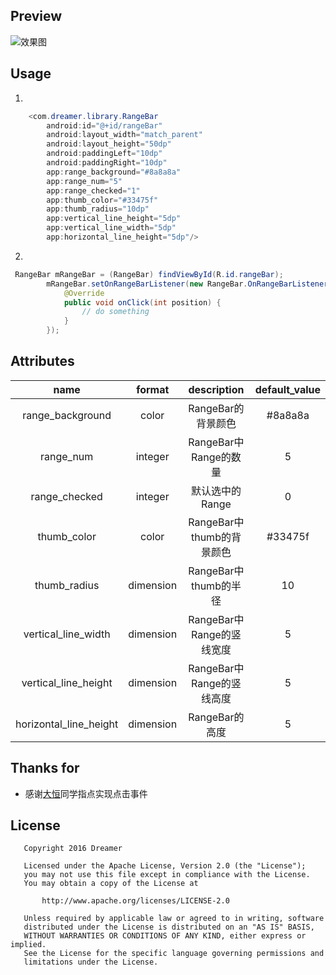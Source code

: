 ## Preview
![效果图](https://github.com/YangShaoXiong/RangeBar/blob/master/screenshot/image.gif)
## Usage
1. 
```java
    <com.dreamer.library.RangeBar
        android:id="@+id/rangeBar"
        android:layout_width="match_parent"
        android:layout_height="50dp"
        android:paddingLeft="10dp"
        android:paddingRight="10dp"
        app:range_background="#8a8a8a"
        app:range_num="5"
        app:range_checked="1"
        app:thumb_color="#33475f"
        app:thumb_radius="10dp"
        app:vertical_line_height="5dp"
        app:vertical_line_width="5dp"
        app:horizontal_line_height="5dp"/>
```
2.
```java
 RangeBar mRangeBar = (RangeBar) findViewById(R.id.rangeBar);
        mRangeBar.setOnRangeBarListener(new RangeBar.OnRangeBarListener() {
            @Override
            public void onClick(int position) {
                // do something
            }
        });
```
## Attributes
| name                        |  format   | description               | default_value |
| :--------------------------:| :------:  | :-----------:             | :-----------: |
| range_background            | color     | RangeBar的背景颜色          | #8a8a8a       |
| range_num         | integer   | RangeBar中Range的数量             | 5 |
| range_checked     | integer   | 默认选中的Range | 0 |
| thumb_color           | color     | RangeBar中thumb的背景颜色         | #33475f |
| thumb_radius        | dimension   | RangeBar中thumb的半径             | 10 |
| vertical_line_width | dimension   | RangeBar中Range的竖线宽度 | 5 |
| vertical_line_height      | dimension   | RangeBar中Range的竖线高度 | 5 |
| horizontal_line_height             | dimension | RangeBar的高度                | 5 |
## Thanks for
* 感谢[大恒](https://github.com/Eternal-Zhai)同学指点实现点击事件

## License
```
   Copyright 2016 Dreamer

   Licensed under the Apache License, Version 2.0 (the "License");
   you may not use this file except in compliance with the License.
   You may obtain a copy of the License at

       http://www.apache.org/licenses/LICENSE-2.0

   Unless required by applicable law or agreed to in writing, software
   distributed under the License is distributed on an "AS IS" BASIS,
   WITHOUT WARRANTIES OR CONDITIONS OF ANY KIND, either express or implied.
   See the License for the specific language governing permissions and
   limitations under the License.
```